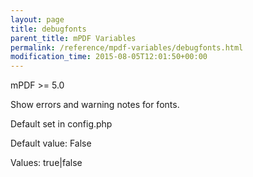 ```yaml
---
layout: page
title: debugfonts
parent_title: mPDF Variables
permalink: /reference/mpdf-variables/debugfonts.html
modification_time: 2015-08-05T12:01:50+00:00
---
```




<div>
<div>
<p>mPDF &gt;= 5.0</p>
<p>Show errors and warning notes for fonts.</p>
<p>Default set in config.php</p>
<p>Default value: False</p>
<p>Values: true|false</p>
</div>
</div>
